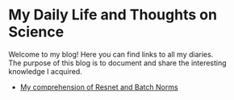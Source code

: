# My Daily Life and Thoughts on Science

Welcome to my blog! Here you can find links to all my diaries.  
The purpose of this blog is to document and share the interesting knowledge I acquired.

- [My comprehension of Resnet and Batch Norms](Resnet%20&%20Batch%20Norms.md)
